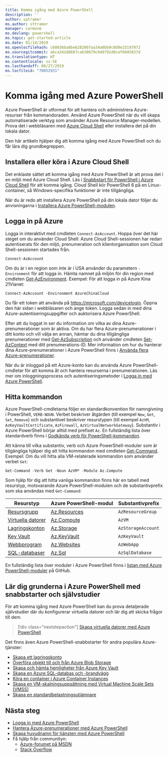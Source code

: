 ```yaml
---
title: Komma igång med Azure PowerShell
description: ''
author: sptramer
ms.author: sttramer
manager: carmonm
ms.devlang: powershell
ms.topic: get-started-article
ms.date: 01/14/2019
ms.openlocfilehash: c60036ba8be6282007aa34a0bb9c0d9e33197072
ms.sourcegitcommit: abca342d8687ca638679c049792d0cef6045837d
ms.translationtype: HT
ms.contentlocale: sv-SE
ms.lasthandoff: 08/27/2019
ms.locfileid: "70052931"
---
```

# <a name="get-started-with-azure-powershell"></a>Komma igång med Azure PowerShell

Azure PowerShell är utformat för att hantera och administrera Azure-resurser från kommandoraden. Använd Azure PowerShell när du vill skapa automatiserade verktyg som använder Azure Resource Manager-modellen.
Prova det i webbläsaren med [Azure Cloud Shell](/azure/cloud-shell/overview) eller installera det på din lokala dator.

Den här artikeln hjälper dig att komma igång med Azure PowerShell och du får lära dig grundbegreppen.

## <a name="install-or-run-in-azure-cloud-shell"></a>Installera eller köra i Azure Cloud Shell

Det enklaste sättet att komma igång med Azure PowerShell är att prova det i en miljö med Azure Cloud Shell.
Läs i [Snabbstart för PowerShell i Azure Cloud Shell](/azure/cloud-shell/quickstart-powershell) för att komma igång.
Cloud Shell kör PowerShell 6 på en Linux-container, så Windows-specifika funktioner är inte tillgängliga.

När du är redo att installera Azure PowerShell på din lokala dator följer du anvisningarna i [Installera Azure PowerShell-modulen](install-az-ps.md).

## <a name="sign-in-to-azure"></a>Logga in på Azure

Logga in interaktivt med cmdleten `Connect-AzAccount`. Hoppa över det här steget om du använder Cloud Shell: Azure Cloud Shell-sessionen har redan autentiserats för den miljö, prenumeration och klientorganisation som Cloud Shell-sessionen startades från.

```azurepowershell-interactive
Connect-AzAccount
```

Om du är i en region som inte är i USA använder du parametern `-Environment` för att logga in. Hämta namnet på miljön för din region med cmdleten [Get-AzEnvironment](/powershell/module/Az.Accounts/Get-AzEnvironment). Exempel: För att logga in på Azure Kina 21Vianet:

```azurepowershell-interactive
Connect-AzAccount -Environment AzureChinaCloud
```

Du får ett token att använda på https://microsoft.com/devicelogin. Öppna den här sidan i webbläsaren och ange token. Logga sedan in med dina Azure-autentiseringsuppgifter och auktorisera Azure PowerShell. 

Efter att du loggat in ser du information om vilka av dina Azure-prenumerationer som är aktiva. Om du har flera Azure-prenumerationer i ditt konto och vill välja en annan, hämtar du dina tillgängliga prenumerationer med [Get-AzSubscription](/powershell/module/az.accounts/get-azsubscription) och använder cmdleten [Set-AzContext](/powershell/module/az.accounts/set-azcontext) med ditt prenumerations-ID.
Mer information om hur du hanterar dina Azure-prenumerationer i Azure PowerShell finns i [Använda flera Azure-prenumerationer](manage-subscriptions-azureps.md).

När du är inloggad på ett Azure-konto kan du använda Azure PowerShell-cmdletar för att komma åt och hantera resurserna i prenumerationen. Läs mer om inloggningsprocess och autentiseringsmetoder i [Logga in med Azure PowerShell](authenticate-azureps.md).

## <a name="find-commands"></a>Hitta kommandon

Azure PowerShell-cmdletarna följer en standardkonvention för namngivning i PowerShell, `VERB-NOUN`. Verbet beskriver åtgärden (till exempel `New`, `Get`, `Set`, `Remove`) och substantivet beskriver resurstypen (till exempel `AzVM`, `AzKeyVaultCertificate`, `AzFirewall`, `AzVirtualNetworkGateway`). Substantiv i Azure PowerShell börjar alltid med prefixet `Az`. En fullständig lista över standardverb finns i [Godkända verb för PowerShell-kommandon](/powershell/developer/cmdlet/approved-verbs-for-windows-powershell-commands).

Att känna till vilka substantiv, verb och Azure PowerShell-moduler som är tillgängliga hjälper dig att hitta kommandon med cmdleten [Get-Command](/powershell/module/microsoft.powershell.core/get-command). Exempel: Om du vill hitta alla VM-relaterade kommandon som använder verbet `Get`:

```powershell-interactive
Get-Command -Verb Get -Noun AzVM* -Module Az.Compute
```

Som hjälp för dig att hitta vanliga kommandon finns här en tabell med resurstyp, motsvarande Azure PowerShell-modulen och de substantivprefix som ska användas med `Get-Command`:

| Resurstyp | Azure PowerShell-modul | Substantivprefix |
|---------------|-------------------------|----------------|
| [Resursgrupp](/azure/azure-resource-manager/resource-group-overview) | [Az.Resources](/powershell/module/az.resources#resources) | `AzResourceGroup` |
| [Virtuella datorer](/azure/virtual-machines) | [Az.Compute](/powershell/module/az.compute#virtual_machines) | `AzVM` |
| [Lagringskonton](/azure/storage/common/storage-introduction) | [Az.Storage](/powershell/module/az.storage/) | `AzStorageAccount` |
| [Key Vault](/azure/key-vault/key-vault-whatis) | [Az.KeyVault](/powershell/module/az.keyvault) | `AzKeyVault` |
| [Webbprogram](/azure/app-service) | [Az.Websites](/powershell/module/az.websites) | `AzWebApp` |
| [SQL-databaser](/azure/sql-database) | [Az.Sql](/powershell/module/az.sql) | `AzSqlDatabase` |

En fullständig lista över moduler i Azure PowerShell finns i [listan med Azure PowerShell-moduler](https://github.com/Azure/azure-powershell/blob/master/documentation/azure-powershell-modules.md) på GitHub.

## <a name="learn-azure-powershell-basics-with-quickstarts-and-tutorials"></a>Lär dig grunderna i Azure PowerShell med snabbstarter och självstudier

För att komma igång med Azure PowerShell kan du prova detaljerade självstudier där du konfigurerar virtuella datorer och lär dig att skicka frågor till dem.

> [!div class="nextstepaction"]
> [Skapa virtuella datorer med Azure PowerShell](azureps-vm-tutorial.yml)

Det finns även Azure PowerShell-snabbstarter för andra populära Azure-tjänster:

* [Skapa ett lagringskonto](/azure/storage/common/storage-quickstart-create-account?tabs=azure-powershell)
* [Överföra objekt till och från Azure Blob Storage](/azure/storage/blobs/storage-quickstart-blobs-powershell)
* [Skapa och hämta hemligheter från Azure Key Vault](/azure/key-vault/quick-create-powershell)
* [Skapa en Azure SQL-databas och -brandvägg](/azure/sql-database/scripts/sql-database-create-and-configure-database-powershell)
* [Köra en container i Azure Container Instances](/azure/container-instances/container-instances-quickstart-powershell)
* [Skapa en VM-skalningsuppsättning med Virtual Machine Scale Sets (VMSS)](/azure/virtual-machine-scale-sets/quick-create-powershell)
* [Skapa en standardbelastningsutjämnare](/azure/load-balancer/quickstart-create-standard-load-balancer-powershell)

## <a name="next-steps"></a>Nästa steg

* [Logga in med Azure PowerShell](authenticate-azureps.md)
* [Hantera Azure-prenumerationer med Azure PowerShell](manage-subscriptions-azureps.md)
* [Skapa huvudnamn för tjänsten med Azure PowerShell](create-azure-service-principal-azureps.md)
* Få hjälp från communityn:
  * [Azure-forumet på MSDN](http://go.microsoft.com/fwlink/p/?LinkId=320212)
  * [Stack Overflow](http://go.microsoft.com/fwlink/?LinkId=320213)
